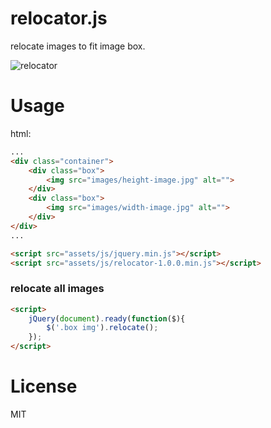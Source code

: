 relocator.js
============

relocate images to fit image box.

![relocator](https://cloud.githubusercontent.com/assets/1472352/5231323/191216d6-7771-11e4-8094-f54d3f75ee7a.jpg)



# Usage

html:
```html
...
<div class="container">
    <div class="box">
        <img src="images/height-image.jpg" alt="">
    </div>
    <div class="box">
        <img src="images/width-image.jpg" alt="">
    </div>
</div>
...
```

```html
<script src="assets/js/jquery.min.js"></script>
<script src="assets/js/relocator-1.0.0.min.js"></script>
```
### relocate all images

```html
<script>
    jQuery(document).ready(function($){
        $('.box img').relocate();
    });
</script>
```

# License
MIT